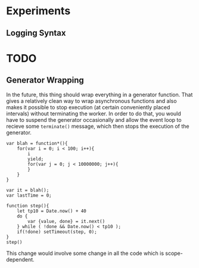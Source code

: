 Experiments
===========

## Logging Syntax







TODO
===========




## Generator Wrapping

In the future, this thing should wrap everything in a generator function. That gives a relatively clean way to wrap asynchronous functions and also makes it possible to stop execution (at certain conveniently placed intervals) without terminating the worker. In order to do that, you would have to suspend the generator occasionally and allow the event loop to recieve some `terminate()` message, which then stops the execution of the generator. 

	var blah = function*(){
	    for(var i = 0; i < 100; i++){
			i
	        yield;
	        for(var j = 0; j < 10000000; j++){
	        }
	    }
	}

	var it = blah();
	var lastTime = 0;

	function step(){
	    let tp10 = Date.now() + 40
	    do {
		    var {value, done} = it.next() 
	    } while ( !done && Date.now() < tp10 );
	    if(!done) setTimeout(step, 0);
	}
	step()

This change would involve some change in all the code which is scope-dependent. 